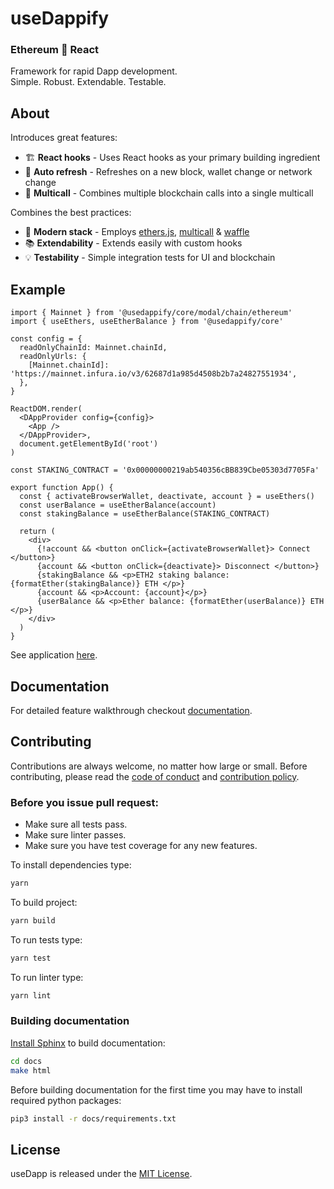 # useDappify

### Ethereum 🤝 React 
Framework for rapid Dapp development.  
Simple. Robust. Extendable. Testable.

## About
Introduces great features:
- 🏗️ **React hooks** - Uses React hooks as your primary building ingredient
- 🚅 **Auto refresh** - Refreshes on a new block, wallet change or network change
- 🛒 **Multicall** - Combines multiple blockchain calls into a single multicall

Combines the best practices:
- 🔧 **Modern stack** - Employs [ethers.js](https://github.com/ethers-io/), [multicall](https://github.com/makerdao/multicall) & [waffle](https://getwaffle.io/)
- 📚 **Extendability** - Extends easily with custom hooks
- 💡 **Testability** - Simple integration tests for UI and blockchain


## Example

```tsx
import { Mainnet } from '@usedappify/core/modal/chain/ethereum'
import { useEthers, useEtherBalance } from '@usedappify/core'

const config = {
  readOnlyChainId: Mainnet.chainId,
  readOnlyUrls: {
    [Mainnet.chainId]: 'https://mainnet.infura.io/v3/62687d1a985d4508b2b7a24827551934',
  },
}

ReactDOM.render(
  <DAppProvider config={config}>
    <App />
  </DAppProvider>,
  document.getElementById('root')
)

const STAKING_CONTRACT = '0x00000000219ab540356cBB839Cbe05303d7705Fa'

export function App() {
  const { activateBrowserWallet, deactivate, account } = useEthers()
  const userBalance = useEtherBalance(account)
  const stakingBalance = useEtherBalance(STAKING_CONTRACT)

  return (
    <div>
      {!account && <button onClick={activateBrowserWallet}> Connect </button>}
      {account && <button onClick={deactivate}> Disconnect </button>}
      {stakingBalance && <p>ETH2 staking balance: {formatEther(stakingBalance)} ETH </p>}
      {account && <p>Account: {account}</p>}
      {userBalance && <p>Ether balance: {formatEther(userBalance)} ETH </p>}
    </div>
  )
}
```

See application [here](https://example.usedapp.io/balance).


## Documentation
For detailed feature walkthrough checkout [documentation](https://usedapp.readthedocs.io/en/latest/).

## Contributing

Contributions are always welcome, no matter how large or small. Before contributing, please read the [code of conduct](https://github.com/EthWorks/useDapp/blob/master/CODE_OF_CONDUCT.md) and [contribution policy](https://github.com/EthWorks/useDapp/blob/master/CONTRIBUTION.md).

### Before you issue pull request:

* Make sure all tests pass.
* Make sure linter passes.
* Make sure you have test coverage for any new features.

To install dependencies type:
```sh
yarn
```

To build project:
```sh
yarn build
```

To run tests type:
```sh
yarn test
```

To run linter type:
```sh
yarn lint
```

### Building documentation

[Install Sphinx](https://www.sphinx-doc.org/en/master/usage/installation.html) to build documentation:

```sh
cd docs
make html
```

Before building documentation for the first time you may have to install required python packages:
```sh
pip3 install -r docs/requirements.txt
```

## License

useDapp is released under the [MIT License](https://opensource.org/licenses/MIT).
